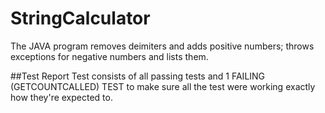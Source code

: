 # StringCalculator
The JAVA program removes deimiters and adds positive numbers; throws exceptions for negative numbers and lists them.

##Test Report
Test consists of all passing tests and 1 FAILING (GETCOUNTCALLED) TEST to make sure all the test were working exactly how they're expected to.

